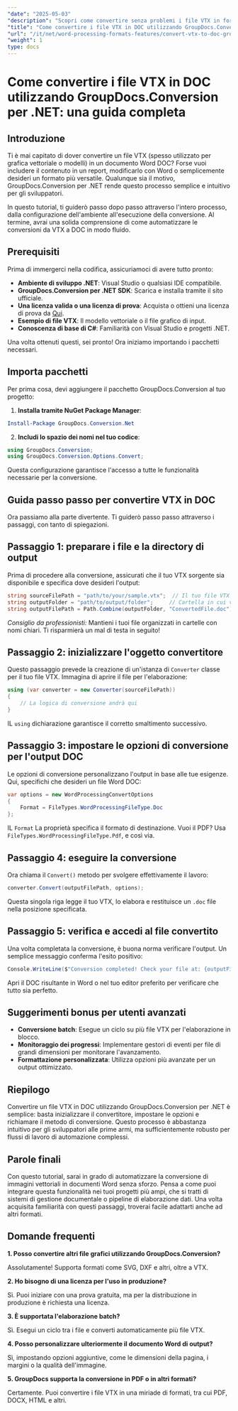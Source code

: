```yaml
---
"date": "2025-05-03"
"description": "Scopri come convertire senza problemi i file VTX in formato DOC utilizzando GroupDocs.Conversion per .NET con questa guida completa. Scopri configurazione, implementazione e best practice."
"title": "Come convertire i file VTX in DOC utilizzando GroupDocs.Conversion per .NET&#58; una guida completa"
"url": "/it/net/word-processing-formats-features/convert-vtx-to-doc-groupdocs-conversion-dotnet/"
"weight": 1
type: docs
---
```

# Come convertire i file VTX in DOC utilizzando GroupDocs.Conversion per .NET: una guida completa

## Introduzione

Ti è mai capitato di dover convertire un file VTX (spesso utilizzato per grafica vettoriale o modelli) in un documento Word DOC? Forse vuoi includere il contenuto in un report, modificarlo con Word o semplicemente desideri un formato più versatile. Qualunque sia il motivo, GroupDocs.Conversion per .NET rende questo processo semplice e intuitivo per gli sviluppatori. 

In questo tutorial, ti guiderò passo dopo passo attraverso l'intero processo, dalla configurazione dell'ambiente all'esecuzione della conversione. Al termine, avrai una solida comprensione di come automatizzare le conversioni da VTX a DOC in modo fluido.

## Prerequisiti

Prima di immergerci nella codifica, assicuriamoci di avere tutto pronto:

- **Ambiente di sviluppo .NET**: Visual Studio o qualsiasi IDE compatibile.
- **GroupDocs.Conversion per .NET SDK**: Scarica e installa tramite il sito ufficiale.
- **Una licenza valida o una licenza di prova**: Acquista o ottieni una licenza di prova da [Qui](https://releases.groupdocs.com/conversion/net/).
- **Esempio di file VTX**: Il modello vettoriale o il file grafico di input.
- **Conoscenza di base di C#**: Familiarità con Visual Studio e progetti .NET.

Una volta ottenuti questi, sei pronto! Ora iniziamo importando i pacchetti necessari.

## Importa pacchetti

Per prima cosa, devi aggiungere il pacchetto GroupDocs.Conversion al tuo progetto:

1. **Installa tramite NuGet Package Manager**:

```powershell
Install-Package GroupDocs.Conversion.Net
```

2. **Includi lo spazio dei nomi nel tuo codice**:

```csharp
using GroupDocs.Conversion;
using GroupDocs.Conversion.Options.Convert;
```

Questa configurazione garantisce l'accesso a tutte le funzionalità necessarie per la conversione.

## Guida passo passo per convertire VTX in DOC

Ora passiamo alla parte divertente. Ti guiderò passo passo attraverso i passaggi, con tanto di spiegazioni.

## Passaggio 1: preparare i file e la directory di output

Prima di procedere alla conversione, assicurati che il tuo VTX sorgente sia disponibile e specifica dove desideri l'output:

```csharp
string sourceFilePath = "path/to/your/sample.vtx";  // Il tuo file VTX di input
string outputFolder = "path/to/output/folder";     // Cartella in cui verrà salvato il file convertito
string outputFilePath = Path.Combine(outputFolder, "ConvertedFile.doc");
```

*Consiglio da professionisti:* Mantieni i tuoi file organizzati in cartelle con nomi chiari. Ti risparmierà un mal di testa in seguito!

## Passaggio 2: inizializzare l'oggetto convertitore

Questo passaggio prevede la creazione di un'istanza di `Converter` classe per il tuo file VTX. Immagina di aprire il file per l'elaborazione:

```csharp
using (var converter = new Converter(sourceFilePath))
{
    // La logica di conversione andrà qui
}
```

IL `using` dichiarazione garantisce il corretto smaltimento successivo.

## Passaggio 3: impostare le opzioni di conversione per l'output DOC

Le opzioni di conversione personalizzano l'output in base alle tue esigenze. Qui, specifichi che desideri un file Word DOC:

```csharp
var options = new WordProcessingConvertOptions
{
    Format = FileTypes.WordProcessingFileType.Doc
};
```

IL `Format` La proprietà specifica il formato di destinazione. Vuoi il PDF? Usa `FileTypes.WordProcessingFileType.Pdf`, e così via.

## Passaggio 4: eseguire la conversione

Ora chiama il `Convert()` metodo per svolgere effettivamente il lavoro:

```csharp
converter.Convert(outputFilePath, options);
```

Questa singola riga legge il tuo VTX, lo elabora e restituisce un `.doc` file nella posizione specificata.

## Passaggio 5: verifica e accedi al file convertito

Una volta completata la conversione, è buona norma verificare l'output. Un semplice messaggio conferma l'esito positivo:

```csharp
Console.WriteLine($"Conversion completed! Check your file at: {outputFilePath}");
```

Apri il DOC risultante in Word o nel tuo editor preferito per verificare che tutto sia perfetto.

## Suggerimenti bonus per utenti avanzati

- **Conversione batch**: Esegue un ciclo su più file VTX per l'elaborazione in blocco.
- **Monitoraggio dei progressi**: Implementare gestori di eventi per file di grandi dimensioni per monitorare l'avanzamento.
- **Formattazione personalizzata**: Utilizza opzioni più avanzate per un output ottimizzato.

## Riepilogo

Convertire un file VTX in DOC utilizzando GroupDocs.Conversion per .NET è semplice: basta inizializzare il convertitore, impostare le opzioni e richiamare il metodo di conversione. Questo processo è abbastanza intuitivo per gli sviluppatori alle prime armi, ma sufficientemente robusto per flussi di lavoro di automazione complessi.

## Parole finali

Con questo tutorial, sarai in grado di automatizzare la conversione di immagini vettoriali in documenti Word senza sforzo. Pensa a come puoi integrare questa funzionalità nei tuoi progetti più ampi, che si tratti di sistemi di gestione documentale o pipeline di elaborazione dati. Una volta acquisita familiarità con questi passaggi, troverai facile adattarti anche ad altri formati.

## Domande frequenti

**1. Posso convertire altri file grafici utilizzando GroupDocs.Conversion?**
  
Assolutamente! Supporta formati come SVG, DXF e altri, oltre a VTX.

**2. Ho bisogno di una licenza per l'uso in produzione?**  

Sì. Puoi iniziare con una prova gratuita, ma per la distribuzione in produzione è richiesta una licenza.

**3. È supportata l'elaborazione batch?**  

Sì. Esegui un ciclo tra i file e converti automaticamente più file VTX.

**4. Posso personalizzare ulteriormente il documento Word di output?**  

Sì, impostando opzioni aggiuntive, come le dimensioni della pagina, i margini o la qualità dell'immagine.

**5. GroupDocs supporta la conversione in PDF o in altri formati?**  

Certamente. Puoi convertire i file VTX in una miriade di formati, tra cui PDF, DOCX, HTML e altri.